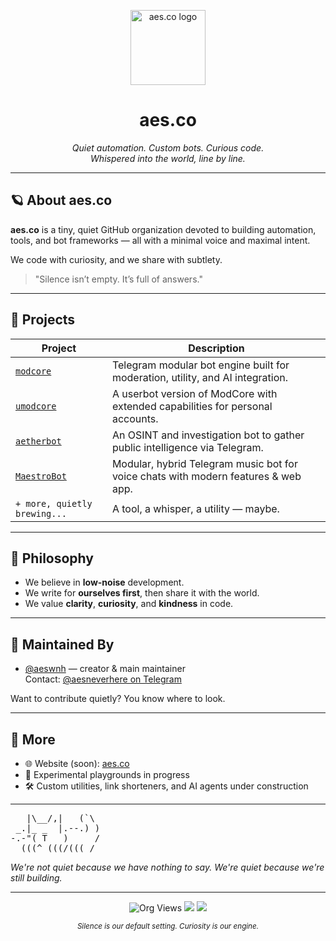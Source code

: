 <p align="center">
  <img src="https://github.com/images/mona-whisper.gif" width="120" alt="aes.co logo"/>
</p>

<h1 align="center">aes.co</h1>

<p align="center">
  <em>Quiet automation. Custom bots. Curious code.<br>
  Whispered into the world, line by line.</em>
</p>

---

## 🪐 About aes.co

**aes.co** is a tiny, quiet GitHub organization devoted to building automation, tools, and bot frameworks — all with a minimal voice and maximal intent.

We code with curiosity, and we share with subtlety.

> "Silence isn’t empty. It’s full of answers."

---

## 🚀 Projects

| Project                                                  | Description                                                                        |
| -------------------------------------------------------- | ---------------------------------------------------------------------------------- |
| [`modcore`](https://github.com/aes-co/modcore)           | Telegram modular bot engine built for moderation, utility, and AI integration.     |
| [`umodcore`](https://github.com/aes-co/umodcore)         | A userbot version of ModCore with extended capabilities for personal accounts.     |
| [`aetherbot`](https://github.com/aes-co/aetherbot)       | An OSINT and investigation bot to gather public intelligence via Telegram.         |
| [`MaestroBot`](https://github.com/aes-co/MaestroBot)     | Modular, hybrid Telegram music bot for voice chats with modern features & web app. |
| `+ more, quietly brewing...`                             | A tool, a whisper, a utility — maybe.                                              |

---

## 👾 Philosophy

* We believe in **low-noise** development.
* We write for **ourselves first**, then share it with the world.
* We value **clarity**, **curiosity**, and **kindness** in code.

---

## 🧠 Maintained By

* [@aeswnh](https://github.com/aeswnh) — creator & main maintainer  
  Contact: [@aesneverhere on Telegram](https://t.me/aesneverhere)

Want to contribute quietly? You know where to look.

---

## 🌌 More

* 🌐 Website (soon): [aes.co](https://aes.co)
* 🧪 Experimental playgrounds in progress
* 🛠️ Custom utilities, link shorteners, and AI agents under construction

---

<p align="center">
<pre>
   |\__/,|   (`\
 _.|_ _  |.--.) )
-.-"( T   )     /
  (((^_(((/(((_/
</pre>
<i>We're not quiet because we have nothing to say. We're quiet because we're still building.</i>
</p>

---

<p align="center">
  <img src="https://komarev.com/ghpvc/?username=aes-co&style=flat-square&color=blue" alt="Org Views"/>
  <img src="https://img.shields.io/badge/automation-in%20progress-blueviolet?style=flat-square"/>
  <img src="https://img.shields.io/badge/focused%20on-calm%20creations-9cf?style=flat-square"/>
</p>

<p align="center">
  <sub><i>Silence is our default setting. Curiosity is our engine.</i></sub>
</p>
